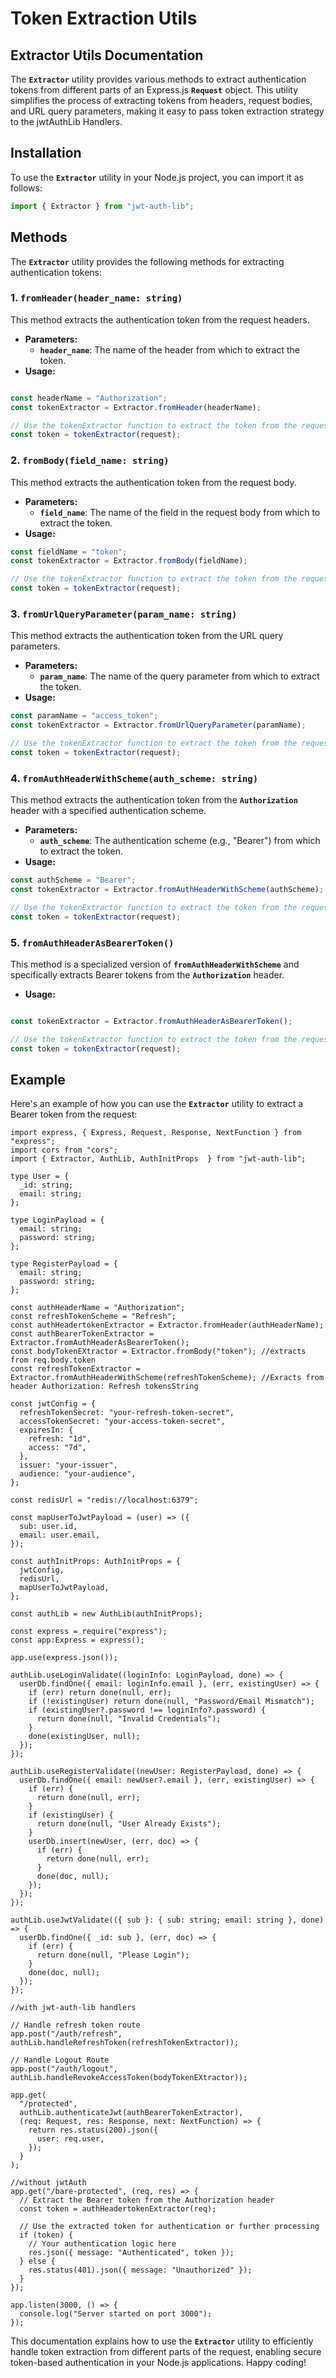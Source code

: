 # Token Extraction Utils

## **Extractor Utils Documentation**

The **`Extractor`** utility provides various methods to extract authentication tokens from different parts of an Express.js **`Request`** object. This utility simplifies the process of extracting tokens from headers, request bodies, and URL query parameters, making it easy to pass token extraction strategy to the jwtAuthLib Handlers.

## **Installation**

To use the **`Extractor`** utility in your Node.js project, you can import it as follows:

```jsx
import { Extractor } from "jwt-auth-lib";

```

## **Methods**

The **`Extractor`** utility provides the following methods for extracting authentication tokens:

### **1. `fromHeader(header_name: string)`**

This method extracts the authentication token from the request headers.

- **Parameters:**
    - **`header_name`**: The name of the header from which to extract the token.
- **Usage:**

```jsx

const headerName = "Authorization";
const tokenExtractor = Extractor.fromHeader(headerName);

// Use the tokenExtractor function to extract the token from the request object
const token = tokenExtractor(request);

```

### **2. `fromBody(field_name: string)`**

This method extracts the authentication token from the request body.

- **Parameters:**
    - **`field_name`**: The name of the field in the request body from which to extract the token.
- **Usage:**

```jsx
const fieldName = "token";
const tokenExtractor = Extractor.fromBody(fieldName);

// Use the tokenExtractor function to extract the token from the request object
const token = tokenExtractor(request);

```

### **3. `fromUrlQueryParameter(param_name: string)`**

This method extracts the authentication token from the URL query parameters.

- **Parameters:**
    - **`param_name`**: The name of the query parameter from which to extract the token.
- **Usage:**

```jsx
const paramName = "access_token";
const tokenExtractor = Extractor.fromUrlQueryParameter(paramName);

// Use the tokenExtractor function to extract the token from the request object
const token = tokenExtractor(request);

```

### **4. `fromAuthHeaderWithScheme(auth_scheme: string)`**

This method extracts the authentication token from the **`Authorization`** header with a specified authentication scheme.

- **Parameters:**
    - **`auth_scheme`**: The authentication scheme (e.g., "Bearer") from which to extract the token.
- **Usage:**

```jsx
const authScheme = "Bearer";
const tokenExtractor = Extractor.fromAuthHeaderWithScheme(authScheme);

// Use the tokenExtractor function to extract the token from the request object
const token = tokenExtractor(request);

```

### **5. `fromAuthHeaderAsBearerToken()`**

This method is a specialized version of **`fromAuthHeaderWithScheme`** and specifically extracts Bearer tokens from the **`Authorization`** header.

- **Usage:**

```jsx

const tokenExtractor = Extractor.fromAuthHeaderAsBearerToken();

// Use the tokenExtractor function to extract the token from the request object
const token = tokenExtractor(request);

```

## **Example**

Here's an example of how you can use the **`Extractor`** utility to extract a Bearer token from the request:

```tsx
import express, { Express, Request, Response, NextFunction } from "express";
import cors from "cors";
import { Extractor, AuthLib, AuthInitProps  } from "jwt-auth-lib";

type User = {
  _id: string;
  email: string;
};

type LoginPayload = {
  email: string;
  password: string;
};

type RegisterPayload = {
  email: string;
  password: string;
};

const authHeaderName = "Authorization";
const refreshTokenScheme = "Refresh";
const authHeadertokenExtractor = Extractor.fromHeader(authHeaderName);
const authBearerTokenExtractor = Extractor.fromAuthHeaderAsBearerToken();
const bodyTokenEXtractor = Extractor.fromBody("token"); //extracts from req.body.token
const refreshTokenExtractor = Extractor.fromAuthHeaderWithScheme(refreshTokenScheme); //Exracts from header Authorization: Refresh tokensString

const jwtConfig = {
  refreshTokenSecret: "your-refresh-token-secret",
  accessTokenSecret: "your-access-token-secret",
  expiresIn: {
    refresh: "1d",
    access: "7d",
  },
  issuer: "your-issuer",
  audience: "your-audience",
};

const redisUrl = "redis://localhost:6379";

const mapUserToJwtPayload = (user) => ({
  sub: user.id,
  email: user.email,
});

const authInitProps: AuthInitProps = {
  jwtConfig,
  redisUrl,
  mapUserToJwtPayload,
};

const authLib = new AuthLib(authInitProps);

const express = require("express");
const app:Express = express();

app.use(express.json());

authLib.useLoginValidate((loginInfo: LoginPayload, done) => {
  userDb.findOne({ email: loginInfo.email }, (err, existingUser) => {
    if (err) return done(null, err);
    if (!existingUser) return done(null, "Password/Email Mismatch");
    if (existingUser?.password !== loginInfo?.password) {
      return done(null, "Invalid Credentials");
    }
    done(existingUser, null);
  });
});

authLib.useRegisterValidate((newUser: RegisterPayload, done) => {
  userDb.findOne({ email: newUser?.email }, (err, existingUser) => {
    if (err) {
      return done(null, err);
    }
    if (existingUser) {
      return done(null, "User Already Exists");
    }
    userDb.insert(newUser, (err, doc) => {
      if (err) {
        return done(null, err);
      }
      done(doc, null);
    });
  });
});

authLib.useJwtValidate(({ sub }: { sub: string; email: string }, done) => {
  userDb.findOne({ _id: sub }, (err, doc) => {
    if (err) {
      return done(null, "Please Login");
    }
    done(doc, null);
  });
});

//with jwt-auth-lib handlers

// Handle refresh token route
app.post("/auth/refresh", authLib.handleRefreshToken(refreshTokenExtractor));

// Handle Logout Route
app.post("/auth/logout", authLib.handleRevokeAccessToken(bodyTokenEXtractor));

app.get(
  "/protected",
  authLib.authenticateJwt(authBearerTokenExtractor),
  (req: Request, res: Response, next: NextFunction) => {
    return res.status(200).json({
      user: req.user,
    });
  }
);

//without jwtAuth
app.get("/bare-protected", (req, res) => {
  // Extract the Bearer token from the Authorization header
  const token = authHeadertokenExtractor(req);

  // Use the extracted token for authentication or further processing
  if (token) {
    // Your authentication logic here
    res.json({ message: "Authenticated", token });
  } else {
    res.status(401).json({ message: "Unauthorized" });
  }
});

app.listen(3000, () => {
  console.log("Server started on port 3000");
});

```

This documentation explains how to use the **`Extractor`** utility to efficiently handle token extraction from different parts of the request, enabling secure token-based authentication in your Node.js applications. Happy coding!
